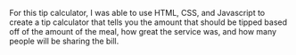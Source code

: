 For this tip calculator, I was able to use HTML, CSS, and Javascript to create a tip calculator that tells you the amount that should be tipped based off of the amount of the meal, how great the service was, and how many people will be sharing the bill.
